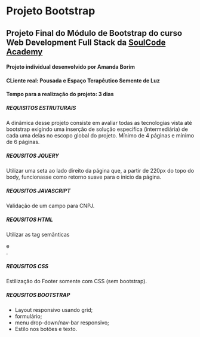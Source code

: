 # Projeto Bootstrap
## Projeto Final do Módulo de Bootstrap do curso Web Development Full Stack da [SoulCode Academy](https://soulcodeacademy.org/index.html)

#### Projeto individual desenvolvido por Amanda Borim
#### CLiente real: Pousada e Espaço Terapêutico Semente de Luz
#### Tempo para a realização do projeto: 3 dias

##### REQUISITOS ESTRUTURAIS
A dinâmica desse projeto consiste em avaliar todas as tecnologias vista até bootstrap exigindo uma inserção de solução especifica (intermediária) de cada uma delas no escopo global do projeto.
Mínimo de 4 páginas e mínimo de 6 páginas.

##### REQUSITOS JQUERY
Utilizar uma seta ao lado direito da página que, a partir de 220px do topo do body, funcionasse como retorno suave para o inicio da página.

##### REQUSITOS JAVASCRIPT
Validação de um campo para CNPJ.

##### REQUSITOS HTML
Utilizar as tag semânticas <article> e <aside>.
  
##### REQUSITOS CSS
Estilização do Footer somente com CSS (sem bootstrap).

##### REQUSITOS BOOTSTRAP
* Layout responsivo usando grid; 
* formulário;
* menu drop-down/nav-bar responsivo;
* Estilo nos botões e texto.



